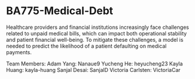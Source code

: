 # BA775-Medical-Debt
Healthcare providers and financial institutions increasingly face challenges related to unpaid medical bills, which can impact both operational stability and patient financial well-being. To mitigate these challenges, a model is needed to predict the likelihood of a patient defaulting on medical payments. 

Team Members:
Adam Yang: Nanaue9
Yucheng He: heyucheng23
Kayla Huang: kayla-huang
Sanjal Desai: SanjalD
Victoria Carlsten: VictoriaCar
